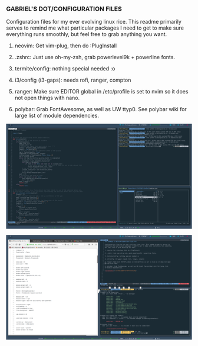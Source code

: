### GABRIEL'S DOT/CONFIGURATION FILES ###

Configuration files for my ever evolving linux rice. This readme primarily serves to 
remind me what particular packages I need to get to make sure everything runs smoothly,
but feel free to grab anything you want.

1. neovim: Get vim-plug, then do :PlugInstall 

2. .zshrc: Just use oh-my-zsh, grab powerlevel9k + powerline fonts. 

3. termite/config: nothing special needed :o

4. i3/config (i3-gaps): needs rofi, ranger, compton

5. ranger: Make sure EDITOR global in /etc/profile is set to nvim so it does not open
things with nano.

6. polybar: Grab FontAwesome, as well as UW ttyp0. See polybar wiki for large list
of module dependencies. 

![Screenshot](/i3/wallpapers/workflow.png)

![Screenshot](/i3/wallpapers/workflow2.png)
